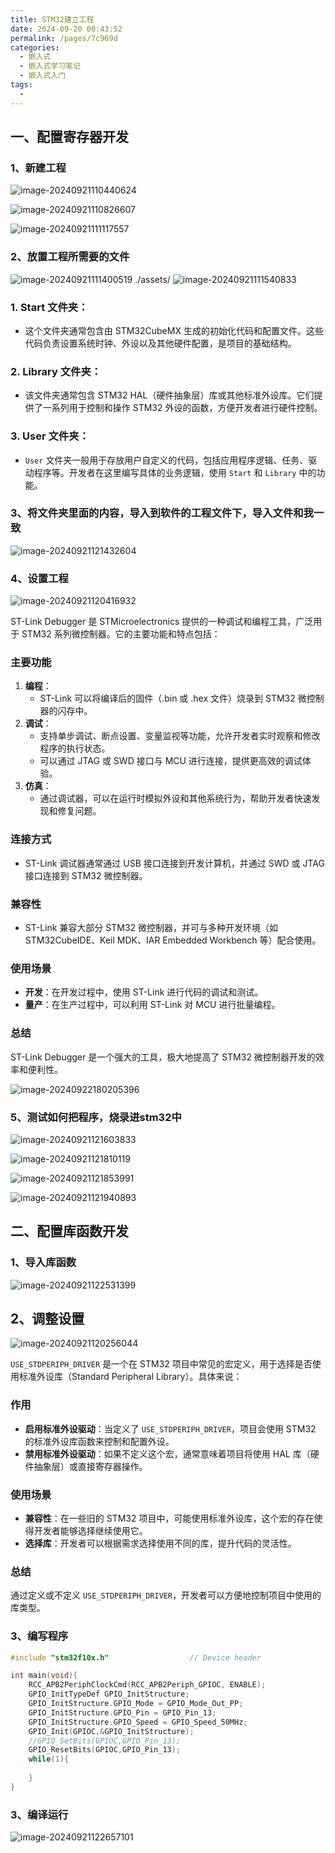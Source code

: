 ```yaml
---
title: STM32建立工程
date: 2024-09-20 00:43:52
permalink: /pages/7c969d
categories: 
  - 嵌入式
  - 嵌入式学习笔记
  - 嵌入式入门
tags: 
  - 
---
```




## 一、配置寄存器开发

### 1、新建工程

![image-20240921110440624](./assets/image-20240921110440624.png)

![image-20240921110826607](./assets/image-20240921110826607.png)

![image-20240921111117557](./assets/image-20240921111117557.png)

### 2、放置工程所需要的文件

![image-20240921111400519](./assets/image-20240921111400519.png)
./assets/
![image-20240921111540833](./assets/image-20240921111540833.png)

### 1. **Start 文件夹**：

- 这个文件夹通常包含由 STM32CubeMX 生成的初始化代码和配置文件。这些代码负责设置系统时钟、外设以及其他硬件配置，是项目的基础结构。

### 2. **Library 文件夹**：

- 该文件夹通常包含 STM32 HAL（硬件抽象层）库或其他标准外设库。它们提供了一系列用于控制和操作 STM32 外设的函数，方便开发者进行硬件控制。

### 3. **User 文件夹**：

- `User` 文件夹一般用于存放用户自定义的代码，包括应用程序逻辑、任务、驱动程序等。开发者在这里编写具体的业务逻辑，使用 `Start` 和 `Library` 中的功能。

### 3、将文件夹里面的内容，导入到软件的工程文件下，导入文件和我一致

![image-20240921121432604](./assets/image-20240921121432604.png)



### 4、设置工程

![image-20240921120416932](./assets/image-20240921120416932.png)

ST-Link Debugger 是 STMicroelectronics 提供的一种调试和编程工具，广泛用于 STM32 系列微控制器。它的主要功能和特点包括：

### 主要功能

1. **编程**：
   - ST-Link 可以将编译后的固件（.bin 或 .hex 文件）烧录到 STM32 微控制器的闪存中。
2. **调试**：
   - 支持单步调试、断点设置、变量监视等功能，允许开发者实时观察和修改程序的执行状态。
   - 可以通过 JTAG 或 SWD 接口与 MCU 进行连接，提供更高效的调试体验。
3. **仿真**：
   - 通过调试器，可以在运行时模拟外设和其他系统行为，帮助开发者快速发现和修复问题。

### 连接方式

- ST-Link 调试器通常通过 USB 接口连接到开发计算机，并通过 SWD 或 JTAG 接口连接到 STM32 微控制器。

### 兼容性

- ST-Link 兼容大部分 STM32 微控制器，并可与多种开发环境（如 STM32CubeIDE、Keil MDK、IAR Embedded Workbench 等）配合使用。

### 使用场景

- **开发**：在开发过程中，使用 ST-Link 进行代码的调试和测试。
- **量产**：在生产过程中，可以利用 ST-Link 对 MCU 进行批量编程。

### 总结

ST-Link Debugger 是一个强大的工具，极大地提高了 STM32 微控制器开发的效率和便利性。

![image-20240922180205396](./assets/image-20240922180205396.png)

### 5、测试如何把程序，烧录进stm32中

![image-20240921121603833](./assets/image-20240921121603833.png)

![image-20240921121810119](./assets/image-20240921121810119.png)

![image-20240921121853991](./assets/image-20240921121853991.png)

![image-20240921121940893](./assets/image-20240921121940893.png)

## 二、配置库函数开发

### 1、导入库函数

![image-20240921122531399](./assets/image-20240921122531399.png)

## 2、调整设置

![image-20240921120256044](./assets/image-20240921120256044.png)

`USE_STDPERIPH_DRIVER` 是一个在 STM32 项目中常见的宏定义，用于选择是否使用标准外设库（Standard Peripheral Library）。具体来说：

### 作用

- **启用标准外设驱动**：当定义了 `USE_STDPERIPH_DRIVER`，项目会使用 STM32 的标准外设库函数来控制和配置外设。
- **禁用标准外设驱动**：如果不定义这个宏，通常意味着项目将使用 HAL 库（硬件抽象层）或直接寄存器操作。

### 使用场景

- **兼容性**：在一些旧的 STM32 项目中，可能使用标准外设库，这个宏的存在使得开发者能够选择继续使用它。
- **选择库**：开发者可以根据需求选择使用不同的库，提升代码的灵活性。

### 总结

通过定义或不定义 `USE_STDPERIPH_DRIVER`，开发者可以方便地控制项目中使用的库类型。

### 3、编写程序

```C
#include "stm32f10x.h"                  // Device header

int main(void){
	RCC_APB2PeriphClockCmd(RCC_APB2Periph_GPIOC, ENABLE);
	GPIO_InitTypeDef GPIO_InitStructure;
	GPIO_InitStructure.GPIO_Mode = GPIO_Mode_Out_PP;
	GPIO_InitStructure.GPIO_Pin = GPIO_Pin_13;
	GPIO_InitStructure.GPIO_Speed = GPIO_Speed_50MHz;
	GPIO_Init(GPIOC,&GPIO_InitStructure);
	//GPIO_SetBits(GPIOC,GPIO_Pin_13);
	GPIO_ResetBits(GPIOC,GPIO_Pin_13);
	while(1){
		
	}
}
```

### 3、编译运行

![image-20240921122657101](./assets/image-20240921122657101.png)